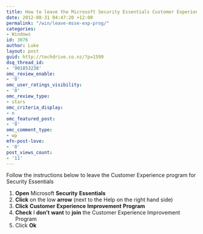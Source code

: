 ```yaml
---
title: How to leave the Microsoft Security Essentials Customer Experience Program
date: 2012-08-31 04:47:20 +12:00
permalink: "/win/leave-msse-exp-prog/"
categories:
- Windows
id: 3076
author: Luke
layout: post
guid: http://techdrive.co.nz/?p=1599
dsq_thread_id:
- '901853238'
omc_review_enable:
- '0'
omc_user_ratings_visibility:
- '0'
omc_review_type:
- stars
omc_criteria_display:
- n
omc_featured_post:
- '0'
omc_comment_type:
- wp
mfn-post-love:
- '0'
post_views_count:
- '11'
---
```


Follow the instructions below to leave the Customer Experience program for Security Essentials

<ol start="1">
  <li>
    <strong>Open</strong> Microsoft <strong>Security</strong> <strong>Essentials</strong>
  </li>
  <li>
    <strong>Click</strong> on the low <strong>arrow</strong> (next to the Help on the right hand side)
  </li>
  <li>
    <strong>Click</strong> <strong>Customer</strong> <strong>Experience</strong> <strong>Improvement</strong> <strong>Program</strong>
  </li>
  <li>
    <strong>Check</strong> I <strong>don&#8217;t</strong> <strong>want</strong> to <strong>join</strong> the Customer Experience Improvement Program
  </li>
  <li>
    Click <strong>Ok</strong>
  </li>
</ol>